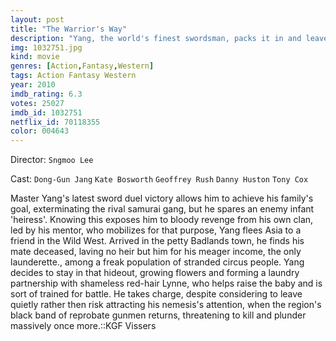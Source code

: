 ```yaml
---
layout: post
title: "The Warrior's Way"
description: "Yang, the world's finest swordsman, packs it in and leaves Japan to find an old friend in the Wild West rather than kill the infant queen of a rival clan. He carries the baby to his friend's desolate, broken-down town; the friend has died, so Yang reopens a laundry and settles down, hanging wet clothes, growing flowers, raising the infant, and finding himself attracted to Lynne, a red-haired woman with a tragic past. As long as Yang keeps his sword sheathed, his rivals won't find him, but a .."
img: 1032751.jpg
kind: movie
genres: [Action,Fantasy,Western]
tags: Action Fantasy Western 
year: 2010
imdb_rating: 6.3
votes: 25027
imdb_id: 1032751
netflix_id: 70118355
color: 004643
---
```

Director: `Sngmoo Lee`  

Cast: `Dong-Gun Jang` `Kate Bosworth` `Geoffrey Rush` `Danny Huston` `Tony Cox` 

Master Yang's latest sword duel victory allows him to achieve his family's goal, exterminating the rival samurai gang, but he spares an enemy infant 'heiress'. Knowing this exposes him to bloody revenge from his own clan, led by his mentor, who mobilizes for that purpose, Yang flees Asia to a friend in the Wild West. Arrived in the petty Badlands town, he finds his mate deceased, laving no heir but him for his meager income, the only launderette., among a freak population of stranded circus people. Yang decides to stay in that hideout, growing flowers and forming a laundry partnership with shameless red-hair Lynne, who helps raise the baby and is sort of trained for battle. He takes charge, despite considering to leave quietly rather then risk attracting his nemesis's attention, when the region's black band of reprobate gunmen returns, threatening to kill and plunder massively once more.::KGF Vissers